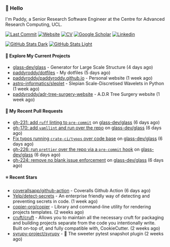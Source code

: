 ### 👋 Hello

I'm Paddy, a Senior Research Software Engineer at the Centre for Advanced
Research Computing, UCL.

[![Last Commit](https://img.shields.io/github/last-commit/paddyroddy/paddyroddy/main?label=updated)](https://github.com/paddyroddy)
[![Website](https://img.shields.io/badge/GitHub%20Pages-222?logo=githubpages&logoColor=fff&style=for-the-badge&style=flat)](https://paddyroddy.github.io)
[![CV](https://img.shields.io/badge/CV-PDF-pink.svg)](https://paddyroddy.github.io/cv)
[![Google Scholar](https://img.shields.io/badge/Google%20Scholar-4285F4?logo=googlescholar&logoColor=fff&style=for-the-badge&style=flat)](https://scholar.google.com/citations?user=OFigHUwAAAAJ)
[![Linkedin](https://img.shields.io/badge/LinkedIn-0A66C2?logo=linkedin&logoColor=fff&style=for-the-badge&style=flat)](https://www.linkedin.com/in/patrickjamesroddy)

[![GitHub Stats Dark](https://github-readme-stats-paddyroddy.vercel.app/api?username=paddyroddy&disable_animations=true&hide_border=true&hide_title=true&include_all_commits=true&rank_icon=github&show=prs_merged,reviews&show_icons=true&theme=tokyonight)](https://github.com/paddyroddy/paddyroddy#gh-dark-mode-only)
[![GitHub Stats Light](https://github-readme-stats-paddyroddy.vercel.app/api?username=paddyroddy&disable_animations=true&hide_border=true&hide_title=true&include_all_commits=true&rank_icon=github&show=prs_merged,reviews&show_icons=true&theme=default)](https://github.com/paddyroddy/paddyroddy#gh-light-mode-only)

#### 👷 Explore My Current Projects

- [glass-dev/glass](https://github.com/glass-dev/glass) - Generator for Large Scale Structure
  (4 days ago)
- [paddyroddy/dotfiles](https://github.com/paddyroddy/dotfiles) - My dotfiles
  (5 days ago)
- [paddyroddy/paddyroddy.github.io](https://github.com/paddyroddy/paddyroddy.github.io) - Personal website
  (1 week ago)
- [astro-informatics/sleplet](https://github.com/astro-informatics/sleplet) - Slepian Scale-Discretised Wavelets in Python
  (1 week ago)
- [paddyroddy/adr-tree-surgery-website](https://github.com/paddyroddy/adr-tree-surgery-website) - A.D.R Tree Surgery website
  (1 week ago)

#### 🔨 My Recent Pull Requests

- [gh-231: add `ruff` linting to `pre-commit`](https://github.com/glass-dev/glass/pull/232) on [glass-dev/glass](https://github.com/glass-dev/glass)
  (6 days ago)
- [gh-170: add `yamllint` and run over the repo](https://github.com/glass-dev/glass/pull/230) on [glass-dev/glass](https://github.com/glass-dev/glass)
  (6 days ago)
- [Fix typos running `crate-ci/typos` over code base](https://github.com/glass-dev/glass/pull/229) on [glass-dev/glass](https://github.com/glass-dev/glass)
  (6 days ago)
- [gh-226: run `prettier` over the repo via a `pre-commit` hook](https://github.com/glass-dev/glass/pull/227) on [glass-dev/glass](https://github.com/glass-dev/glass)
  (6 days ago)
- [gh-224: remove no blank issue enforcement](https://github.com/glass-dev/glass/pull/225) on [glass-dev/glass](https://github.com/glass-dev/glass)
  (6 days ago)

#### ⭐ Recent Stars

- [coverallsapp/github-action](https://github.com/coverallsapp/github-action) - Coveralls Github Action
  (6 days ago)
- [Yelp/detect-secrets](https://github.com/Yelp/detect-secrets) - An enterprise friendly way of detecting and preventing secrets in code.
  (1 week ago)
- [copier-org/copier](https://github.com/copier-org/copier) - Library and command-line utility for rendering projects templates.
  (2 weeks ago)
- [cruft/cruft](https://github.com/cruft/cruft) - Allows you to maintain all the necessary cruft for packaging and building projects separate from the code you intentionally write. Built on-top of, and fully compatible with, CookieCutter.
  (2 weeks ago)
- [syrupy-project/syrupy](https://github.com/syrupy-project/syrupy) - :pancakes: The sweeter pytest snapshot plugin
  (2 weeks ago)
